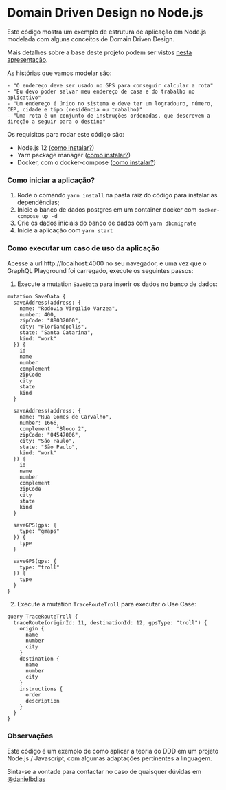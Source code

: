 # Domain Driven Design no Node.js

Este código mostra um exemplo de estrutura de aplicação em Node.js modelada com alguns conceitos de Domain Driven Design.

Mais detalhes sobre a base deste projeto podem ser vistos [nesta apresentação](https://speakerdeck.com/danielbdias/modelando-sua-aplicacao-node-dot-js-com-domain-driven-design). 

As histórias que vamos modelar são:

````
- "O endereço deve ser usado no GPS para conseguir calcular a rota"
- "Eu devo poder salvar meu endereço de casa e do trabalho no aplicativo"
- "Um endereço é único no sistema e deve ter um logradouro, número, CEP, cidade e tipo (residência ou trabalho)"
- "Uma rota é um conjunto de instruções ordenadas, que descrevem a direção a seguir para o destino"

````

Os requisitos para rodar este código são:
- Node.js 12 ([como instalar?](https://github.com/backend-br/como-instalar-xyz/tree/master/tutoriais/nodejs))
- Yarn package manager ([como instalar?](https://yarnpkg.com/pt-BR/docs/install#alternatives-stable))
- Docker, com o docker-compose ([como instalar?](https://github.com/backend-br/como-instalar-xyz/tree/master/tutoriais/docker))

### Como iniciar a aplicação?

1. Rode o comando `yarn install` na pasta raiz do código para instalar as dependências;
2. Inicie o banco de dados postgres em um container docker com `docker-compose up -d`
3. Crie os dados iniciais do banco de dados com `yarn db:migrate`
4. Inicie a aplicação com `yarn start`

### Como executar um caso de uso da aplicação

Acesse a url http://localhost:4000 no seu navegador, e uma vez que o GraphQL Playground foi carregado, execute os seguintes passos:

1. Execute a mutation `SaveData` para inserir os dados no banco de dados:

````
mutation SaveData {
  saveAddress(address: {
    name: "Rodovia Virgílio Varzea",
    number: 400,
    zipCode: "88032000",
    city: "Florianópolis",
    state: "Santa Catarina",
    kind: "work"
  }) {
    id
    name
    number
    complement
    zipCode
    city
    state
    kind
  }

  saveAddress(address: {
    name: "Rua Gomes de Carvalho",
    number: 1666,
    complement: "Bloco 2",
    zipCode: "04547006",
    city: "São Paulo",
    state: "São Paulo",
    kind: "work"
  }) {
    id
    name
    number
    complement
    zipCode
    city
    state
    kind
  }

  saveGPS(gps: {
    type: "gmaps"
  }) {
    type
  }

  saveGPS(gps: {
    type: "troll"
  }) {
    type
  }
}

````

2. Execute a mutation `TraceRouteTroll` para executar o Use Case:

```
query TraceRouteTroll {
  traceRoute(originId: 11, destinationId: 12, gpsType: "troll") {
    origin {
      name
      number
      city
    }
    destination {
      name
      number
      city
    }
    instructions {
      order
      description
    }
  }
}
```

### Observações

Este código é um exemplo de como aplicar a teoria do DDD em um projeto Node.js / Javascript, com algumas adaptações pertinentes a linguagem.

Sinta-se a vontade para contactar no caso de quaisquer dúvidas em [@danielbdias](https://twitter.com/danielbdias)
